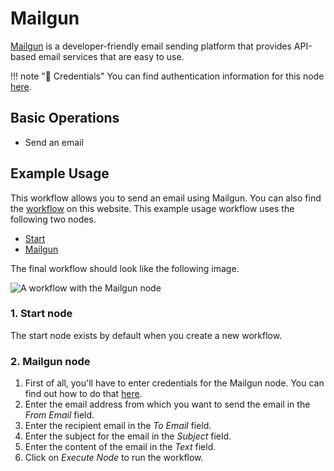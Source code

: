 # Mailgun

[Mailgun](https://www.mailgun.com/) is a developer-friendly email sending platform that provides API-based email services that are easy to use.

!!! note "🔑 Credentials"
    You can find authentication information for this node [here](/workflow/integrations/credentials/mailgun/).


## Basic Operations

- Send an email

## Example Usage

This workflow allows you to send an email using Mailgun. You can also find the [workflow](https://WF².io/workflows/522) on this website. This example usage workflow uses the following two nodes.

- [Start](/workflow/integrations/core-nodes/workflow-nodes-base.start/)
- [Mailgun]()

The final workflow should look like the following image.

![A workflow with the Mailgun node](/_images/integrations/nodes/mailgun/workflow.png)

### 1. Start node

The start node exists by default when you create a new workflow.

### 2. Mailgun node

1. First of all, you'll have to enter credentials for the Mailgun node. You can find out how to do that [here](/workflow/integrations/credentials/mailgun/).
2. Enter the email address from which you want to send the email in the *From Email* field.
3. Enter the recipient email in the *To Email* field.
4. Enter the subject for the email in the *Subject* field.
5. Enter the content of the email in the *Text* field.
6. Click on *Execute Node* to run the workflow.
